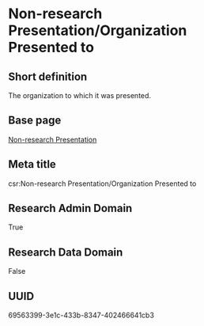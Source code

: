 # Non-research Presentation/Organization Presented to
## Short definition
The organization to which it was presented.
## Base page
[Non-research Presentation](https://github.com/EuroCRIS/CASRAI-Dictionairies/blob/main/Objects/Non-research%20Presentation.md)
## Meta title
csr:Non-research Presentation/Organization Presented to
## Research Admin Domain
True
## Research Data Domain
False
## UUID
69563399-3e1c-433b-8347-402466641cb3
